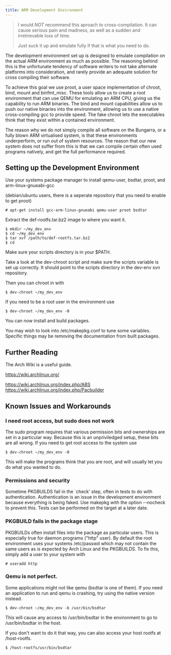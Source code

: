 ```yaml
---
title: ARM Development Environment
---
```


> I would *NOT* recommend this aproach to cross-compilation.
> It can cause serious pain and madness, as well as a sudden
> and irretrievable loss of time.
>
> Just suck it up and emulate fully if that is what you need
> to do.

The development environment set up is designed to emulate compilation
on the actual ARM environment as much as possible. The reasoning behind this
is the unfortunate tendency of software writers to not take alternate
platforms into consideration, and rarely provide an adequate solution
for cross compiling their software.

To achieve this goal we use proot, a user space implementation of
chroot, bind, mount and binfmt_misc. These tools allow us to create
a root environment that can use QEMU for emulating an ARM CPU, giving
us the capability to run ARM binaries. The bind and mount capabilities
allow us to push our native binaries into the environment, allowing
us to use a native cross-compiling gcc to provide speed. The fake
chroot lets the executables think that they exist within a contained
environment.

The reason why we do not simply compile all software on the Bungarra,
or a fully blown ARM virtualised system, is that these environments
underperform, or run out of system resources. The reason that our new
system does not suffer from this is that we can compile certain often
used programs natively, and get the full performance required.


## Setting up the Development Environment

Use your systems package manager to install qemu-user, bsdtar, proot,
and arm-linux-gnueabi-gcc

(debian/ubuntu users, there is a seperate repository that you need
 to enable to get proot)

    # apt-get install gcc-arm-linux-gnueabi qemu-user proot bsdtar

Extract the def-rootfs.tar.bz2 image to where you want it.

    $ mkdir ~/my_dev_env
    $ cd ~/my_dev_env
    $ tar xvf /path/to/def-rootfs.tar.bz2
    $ cd

Make sure your scripts directory is in your $PATH.

Take a look at the dev-chroot script and make sure the scripts variable
is set up correctly. It should point to the scripts directory in the dev-env
svn repository.

Then you can chroot in with

    $ dev-chroot ~/my_dev_env

If you need to be a root user in the environment use

    $ dev-chroot ~/my_dev_env -0

You can now install and build packages.

You may wish to look into /etc/makepkg.conf to tune some variables.
Specific things may be removing the documentation from built packages.

## Further Reading

The Arch Wiki is a useful guide.

https://wiki.archlinux.org/

https://wiki.archlinux.org/index.php/ABS
https://wiki.archlinux.org/index.php/Pacbuilder

## Known Issues and Workarounds

### I need root access, but sudo does not work

The sudo program requires that various permission bits and ownerships
are set in a particular way. Because this is an unpriviledged setup,
these bits are all wrong. If you need to get root access to the system
use

    $ dev-chroot ~/my_dev_env -0

This will make the programs think that you are root, and will usually let
you do what you wanted to do.

### Permissions and security

Sometime PKGBUILDS fail in the `check' step, often in tests to
do with authentication. Authentication is an issue in the development
environment because everything is being faked. Use makepkg with the
option --nocheck to prevent this. Tests can be performed on the target
at a later date.

### PKGBUILD fails in the package stage

PKGBUILDs often install files into the package as particular users.
This is especially true for daemon programs ("http" user). By
default the root environment uses your systems /etc/passwd which
may not contain the same users as is expected by Arch Linux and the
PKGBUILDS. To fix this, simply add a user to your system with

    # useradd http

### Qemu is not perfect.

Some applications might not like qemu (bsdtar is one of them). If you need
an application to run and qemu is crashing, try using the native version
instead.

    $ dev-chroot ~/my_dev_env -b /usr/bin/bsdtar

This will cause any access to /usr/bin/bsdtar in the environment to go to
/usr/bin/bsdtar in the host.

If you don't want to do it that way, you can also access your host rootfs
at /host-rootfs.

    $ /host-rootfs/usr/bin/bsdtar


